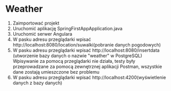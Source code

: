 # Weather
1. Zaimportować projekt
2. Uruchomić aplikację SpringFirstAppApplication.java
3. Uruchomić serwer Angulara 
4. W pasku adresu przeglądarki wpisać http://localhost:8080/location/suwalki(pobranie danych pogodowych)
5. W pasku adresu przeglądarki wpisać http://localhost:8080/insertdata (utworzenie bazy danych o nazwie "weather" w PostgreSQL)
Wpisywanie za pomocą przeglądarki nie działa, testy były przeprowadzane za pomocą zewnętrznej aplikacji Postman, wszystkie dane zostają umieszczone bez problemu
6. W pasku adresu przeglądarki wpisać http://localhost:4200(wyświetlenie danych z bazy danych)
